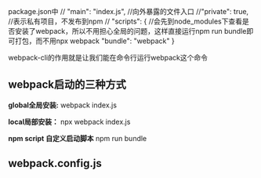 package.json中
// "main": "index.js",    //向外暴露的文件入口
//"private": true,        //表示私有项目，不发布到npm
//  "scripts": {     //会先到node_modules下查看是否安装了webpack，所以不用担心全局的问题，这样直接运行npm run bundle即可打包，而不用npx webpack
    "bundle": "webpack"
  }

   webpack-cli的作用就是让我们能在命令行运行webpack这个命令

  ## webpack启动的三种方式

  **global全局安装:**
  webpack index.js

  **local局部安装：**
  npx webpack index.js

  **npm script 自定义启动脚本**
  npm run bundle

  ## webpack.config.js
  